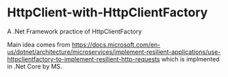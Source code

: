 # HttpClient-with-HttpClientFactory
A .Net Framework practice of HttpClientFactory

Main idea comes from https://docs.microsoft.com/en-us/dotnet/architecture/microservices/implement-resilient-applications/use-httpclientfactory-to-implement-resilient-http-requests
which is implmented in .Net Core by MS.
